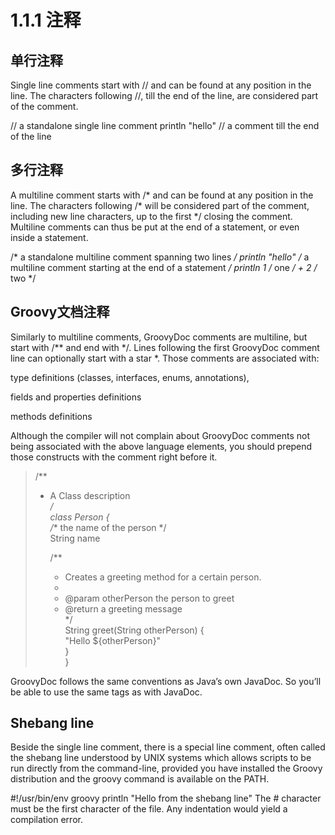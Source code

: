 # 1.1.1 注释


## 单行注释

Single line comments start with // and can be found at any position in the line. The characters following //, till the end of the line, are considered part of the comment.

// a standalone single line comment
println "hello" // a comment till the end of the line

## 多行注释


A multiline comment starts with /* and can be found at any position in the line. The characters following /* will be considered part of the comment, including new line characters, up to the first */ closing the comment. Multiline comments can thus be put at the end of a statement, or even inside a statement.

/* a standalone multiline comment
   spanning two lines */
println "hello" /* a multiline comment starting
                   at the end of a statement */
println 1 /* one */ + 2 /* two */

## Groovy文档注释


Similarly to multiline comments, GroovyDoc comments are multiline, but start with /** and end with */. Lines following the first GroovyDoc comment line can optionally start with a star *. Those comments are associated with:

type definitions (classes, interfaces, enums, annotations),

fields and properties definitions

methods definitions

Although the compiler will not complain about GroovyDoc comments not being associated with the above language elements, you should prepend those constructs with the comment right before it.


> /**  
>  * A Class description  
>  */  
> class Person {  
>    /** the name of the person */  
>    String name  
>
>    /**  
>     * Creates a greeting method for a certain person.  
>     *  
>     * @param otherPerson the person to greet  
>     * @return a greeting message    
>     */  
>    String greet(String otherPerson) {  
>       "Hello ${otherPerson}"  
>    }  
>}  

GroovyDoc follows the same conventions as Java’s own JavaDoc. So you’ll be able to use the same tags as with JavaDoc.


## Shebang line


Beside the single line comment, there is a special line comment, often called the shebang line understood by UNIX systems which allows scripts to be run directly from the command-line, provided you have installed the Groovy distribution and the groovy command is available on the PATH.

#!/usr/bin/env groovy
println "Hello from the shebang line"
The # character must be the first character of the file. Any indentation would yield a compilation error.